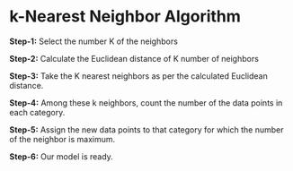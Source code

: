 # k-Nearest Neighbor Algorithm

**Step-1:** Select the number K of the neighbors

**Step-2:** Calculate the Euclidean distance of K number of neighbors

**Step-3:** Take the K nearest neighbors as per the calculated Euclidean distance.

**Step-4:** Among these k neighbors, count the number of the data points in each category.

**Step-5:** Assign the new data points to that category for which the number of the neighbor is maximum.

**Step-6:** Our model is ready.
